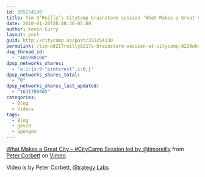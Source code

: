 ```yaml
---
id: 355254130
title: Tim O’Reilly’s CityCamp brainstorm session ‘What Makes a Great City?’
date: 2010-01-26T20:40:36-05:00
author: Kevin Curry
layout: post
guid: http://citycamp.us/post/355254130
permalink: /tim-o8217reilly8217s-brainstorm-session-at-citycamp-8220what-makes-a-great-city8221-via-peter-corbett-istrategylabs/
dsq_thread_id:
  - "485980100"
dpsp_networks_shares:
  - 'a:1:{s:9:"pinterest";i:0;}'
dpsp_networks_shares_total:
  - "0"
dpsp_networks_shares_last_updated:
  - "1631780405"
categories:
  - Blog
  - Videos
tags:
  - Blog
  - gov20
  - opengov
---
```

[What Makes a Great City &#8211; #CityCamp Session led by @timoreilly](http://vimeo.com/8951498) from [Peter Corbett](http://vimeo.com/user1065288) on [Vimeo](http://vimeo.com).

Video is by Peter Corbett, [iStrategy Labs](http://istrategylabs.com/ "home page")